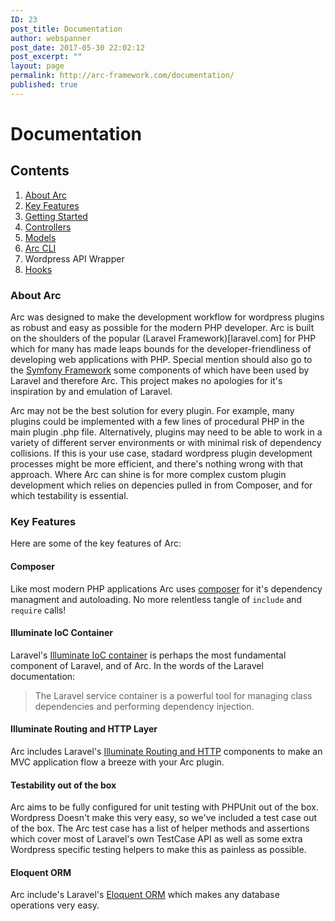 ```yaml
---
ID: 23
post_title: Documentation
author: webspanner
post_date: 2017-05-30 22:02:12
post_excerpt: ""
layout: page
permalink: http://arc-framework.com/documentation/
published: true
---
```

<h1>Documentation</h1>

<h2>Contents</h2>

<ol>
<li><a href="#about-arc">About Arc</a></li>
<li><a href="#key-features">Key Features</a></li>
<li><a href="getting-started">Getting Started</a></li>
<li><a href="controllers">Controllers</a></li>
<li><a href="models">Models</a></li>
<li><a href="arc-cli">Arc CLI</a></li>
<li>Wordpress API Wrapper</li>
<li><a href="hooks">Hooks</a></li>
</ol>

<h3>About Arc</h3>

Arc was designed to make the development workflow for wordpress plugins as robust and easy as possible for the modern PHP
developer. Arc is built on the shoulders of the popular (Laravel Framework)[laravel.com] for PHP which for many has made leaps
bounds for the developer-friendliness of developing web applications with PHP. Special mention should also go to the
<a href="symfony.com">Symfony Framework</a> some components of which have been used by Laravel and therefore Arc. This project makes no
apologies for it's inspiration by and emulation of Laravel.

Arc may not be the best solution for every plugin. For example, many plugins could be implemented with a few lines of
procedural PHP in the main plugin .php file. Alternatively, plugins may need to be able to work in a variety of different
server environments or with minimal risk of dependency collisions. If this is your use case, stadard wordpress plugin
development processes might be more efficient, and there's nothing wrong with that approach. Where Arc can shine is for more
complex custom plugin development which relies on depencies pulled in from Composer, and for which testability is essential.

<h3>Key Features</h3>

Here are some of the key features of Arc:

<h4>Composer</h4>

Like most modern PHP applications Arc uses <a href="https://getcomposer.org/">composer</a> for it's dependency managment and autoloading.
No more relentless tangle of <code>include</code> and <code>require</code> calls!

<h4>Illuminate IoC Container</h4>

Laravel's <a href="https://laravel.com/master/5.4/container">Illuminate IoC container</a> is perhaps the most fundamental component of
Laravel, and of Arc. In the words of the
Laravel documentation:

<blockquote>
  The Laravel service container is a powerful tool for managing class dependencies and performing dependency injection.
</blockquote>

<h4>Illuminate Routing and HTTP Layer</h4>

Arc includes Laravel's <a href="https://laravel.com/docs/master/routing">Illuminate Routing and HTTP</a> components to make an
MVC application flow a breeze with your Arc plugin.

<h4>Testability out of the box</h4>

Arc aims to be fully configured for unit testing with PHPUnit out of the box. Wordpress Doesn't make this very easy, so we've
included a test case out of the box. The Arc test case has a list of helper methods and assertions which cover most of
Laravel's own TestCase API as well as some extra Wordpress specific testing helpers to make this as painless as possible.

<h4>Eloquent ORM</h4>

Arc include's Laravel's <a href="https://laravel.com/docs/master/eloquent">Eloquent ORM</a> which makes any database operations
very easy.